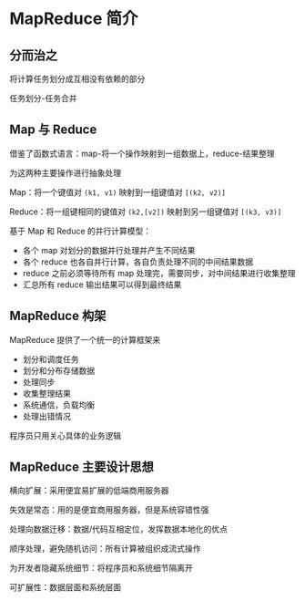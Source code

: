# MapReduce 简介

## 分而治之

将计算任务划分成互相没有依赖的部分

任务划分-任务合并

## Map 与 Reduce

借鉴了函数式语言：map-将一个操作映射到一组数据上，reduce-结果整理

为这两种主要操作进行抽象处理

Map：将一个键值对 `(k1, v1)` 映射到一组键值对 `[(k2, v2)]`

Reduce：将一组键相同的键值对 `(k2,[v2])` 映射到另一组键值对 `[(k3, v3)]`

基于 Map 和 Reduce 的并行计算模型：

* 各个 map 对划分的数据并行处理并产生不同结果
* 各个 reduce 也各自并行计算，各自负责处理不同的中间结果数据
* reduce 之前必须等待所有 map 处理完，需要同步，对中间结果进行收集整理
* 汇总所有 reduce 输出结果可以得到最终结果

## MapReduce 构架

MapReduce 提供了一个统一的计算框架来

* 划分和调度任务
* 划分和分布存储数据
* 处理同步
* 收集整理结果
* 系统通信，负载均衡
* 处理出错情况

程序员只用关心具体的业务逻辑

## MapReduce 主要设计思想

横向扩展：采用便宜易扩展的低端商用服务器

失效是常态：用的是便宜商用服务器，但是系统容错性强

处理向数据迁移：数据/代码互相定位，发挥数据本地化的优点

顺序处理，避免随机访问：所有计算被组织成流式操作

为开发者隐藏系统细节：将程序员和系统细节隔离开

可扩展性：数据层面和系统层面

